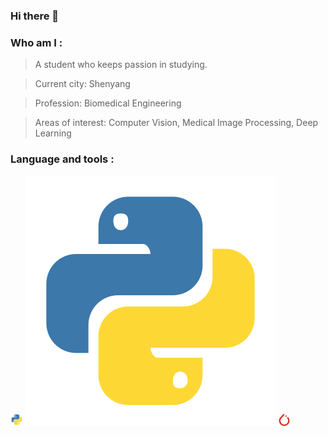 <!--
 * @Author: GUO Huimin
 * @Date: 1970-01-01 08:00:00
 * @LastEditors: GUO Huimin
 * @LastEditTime: 2020-07-22 12:37:30
 * @FilePath: /drafts/run/media/ghm/____/Github/linkghm/README.md
--> 
### Hi there 👋

### Who am I :

> A student who keeps passion in studying.

> Current city: Shenyang

> Profession: Biomedical Engineering

> Areas of interest: Computer Vision, Medical Image Processing, Deep Learning

### Language and tools :
<code><img height="20" src="https://raw.githubusercontent.com/linkghm/linkghm/master/src/python.svg"></code>
![python](https://raw.githubusercontent.com/linkghm/linkghm/master/src/python.svg)
<code><img height="20" src="https://raw.githubusercontent.com/linkghm/linkghm/master/src/pytorch.svg"></code>

<!--
**linkghm/linkghm** is a ✨ _special_ ✨ repository because its `README.md` (this file) appears on your GitHub profile.

Here are some ideas to get you started:

- 🔭 I’m currently working on ...
- 🌱 I’m currently learning ...
- 👯 I’m looking to collaborate on ...
- 🤔 I’m looking for help with ...
- 💬 Ask me about ...
- 📫 How to reach me: ...
- 😄 Pronouns: ...
- ⚡ Fun fact: ...
#### 🏊‍♂️ <a href="https://gist.github.com/linkghm/5256bd92a56ac5031a51d147f3e683b3" target="_blank">Weekly Development Breakdown</a>
-->
